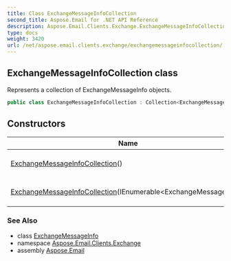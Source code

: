 ```yaml
---
title: Class ExchangeMessageInfoCollection
second_title: Aspose.Email for .NET API Reference
description: Aspose.Email.Clients.Exchange.ExchangeMessageInfoCollection class. Represents a collection of ExchangeMessageInfo objects
type: docs
weight: 3420
url: /net/aspose.email.clients.exchange/exchangemessageinfocollection/
---
```

## ExchangeMessageInfoCollection class

Represents a collection of ExchangeMessageInfo objects.

```csharp
public class ExchangeMessageInfoCollection : Collection<ExchangeMessageInfo>
```

## Constructors

| Name | Description |
| --- | --- |
| [ExchangeMessageInfoCollection](exchangemessageinfocollection/#constructor)() | Initializes a new instance of the ExchangeMessageInfoCollection class that is empty. |
| [ExchangeMessageInfoCollection](exchangemessageinfocollection/#constructor_1)(IEnumerable&lt;ExchangeMessageInfo&gt;) | Initializes a new instance of the ExchangeMessageInfoCollection class |

### See Also

* class [ExchangeMessageInfo](../exchangemessageinfo/)
* namespace [Aspose.Email.Clients.Exchange](../../aspose.email.clients.exchange/)
* assembly [Aspose.Email](../../)


